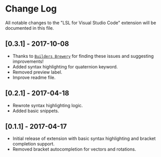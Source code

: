 # Change Log
All notable changes to the "LSL for Visual Studio Code" extension will be documented in this file.

## [0.3.1] - 2017-10-08
- Thanks to [`Builders Brewery`](http://www.buildersbrewery.com/) for finding these issues and suggesting improvements!
- Added syntax highlighting for quaternion keyword.
- Removed preview label.
- Improve readme file. 

## [0.2.1] - 2017-04-18
- Rewrote syntax highlighting logic.
- Added basic snippets.

## [0.1.1] - 2017-04-17
- Initial release of extension with basic syntax highlighting and bracket completion support.
- Removed bracket autocompletion for vectors and rotations.
